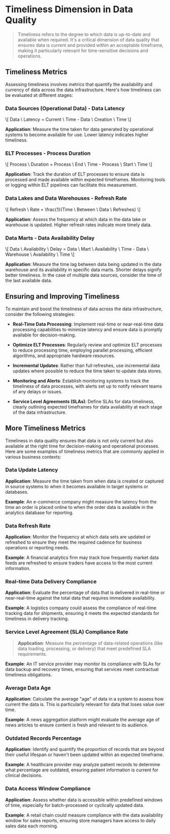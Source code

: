 # Timeliness Dimension in Data Quality
> Timeliness refers to the degree to which data is up-to-date and available when required. It's a critical dimension of data quality that ensures data is current and provided within an acceptable timeframe, making it particularly relevant for time-sensitive decisions and operations.

## Timeliness Metrics
Assessing timeliness involves metrics that quantify the availability and currency of data across the data infrastructure. Here's how timeliness can be evaluated at different stages:

### Data Sources (Operational Data) - Data Latency
\\[ Data \ Latency = Current \ Time - Data \ Creation \ Time \\]

**Application**: Measure the time taken for data generated by operational systems to become available for use. Lower latency indicates higher timeliness.

### ELT Processes - Process Duration
\\[ Process \ Duration = Process \ End \ Time - Process \ Start \ Time \\]

**Application**: Track the duration of ELT processes to ensure data is processed and made available within expected timeframes. Monitoring tools or logging within ELT pipelines can facilitate this measurement.

### Data Lakes and Data Warehouses - Refresh Rate
\\[ Refresh \ Rate = \frac{1}{Time \ Between \ Data \ Refreshes} \\]

**Application**: Assess the frequency at which data in the data lake or warehouse is updated. Higher refresh rates indicate more timely data.

### Data Marts - Data Availability Delay
\\[ Data \ Availability \ Delay = Data \ Mart \ Availability \ Time - Data \ Warehouse \ Availability \ Time \\]

**Application**: Measure the time lag between data being updated in the data warehouse and its availability in specific data marts. Shorter delays signify better timeliness. In the case of multiple data sources, consider the time of the last available data.

## Ensuring and Improving Timeliness
To maintain and boost the timeliness of data across the data infrastructure, consider the following strategies:

* **Real-Time Data Processing**:
  Implement real-time or near-real-time data processing capabilities to minimize latency and ensure data is promptly available for decision-making.

* **Optimize ELT Processes**:
  Regularly review and optimize ELT processes to reduce processing time, employing parallel processing, efficient algorithms, and appropriate hardware resources.

* **Incremental Updates**:
  Rather than full refreshes, use incremental data updates where possible to reduce the time taken to update data stores.

* **Monitoring and Alerts**:
  Establish monitoring systems to track the timeliness of data processes, with alerts set up to notify relevant teams of any delays or issues.

* **Service Level Agreements (SLAs)**:
  Define SLAs for data timeliness, clearly outlining expected timeframes for data availability at each stage of the data infrastructure.

## More Timeliness Metrics
Timeliness in data quality ensures that data is not only current but also available at the right time for decision-making and operational processes. Here are some examples of timeliness metrics that are commonly applied in various business contexts:

### Data Update Latency
**Application**: Measure the time taken from when data is created or captured in source systems to when it becomes available in target systems or databases.

**Example**: An e-commerce company might measure the latency from the time an order is placed online to when the order data is available in the analytics database for reporting.

### Data Refresh Rate
**Application**: Monitor the frequency at which data sets are updated or refreshed to ensure they meet the required cadence for business operations or reporting needs.

**Example**: A financial analytics firm may track how frequently market data feeds are refreshed to ensure traders have access to the most current information.

### Real-time Data Delivery Compliance
**Application**: Evaluate the percentage of data that is delivered in real-time or near-real-time against the total data that requires immediate availability.

**Example**: A logistics company could assess the compliance of real-time tracking data for shipments, ensuring it meets the expected standards for timeliness in delivery tracking.

### Service Level Agreement (SLA) Compliance Rate
>**Application**: Measure the percentage of data-related operations (like data loading, processing, or delivery) that meet predefined SLA requirements.

**Example**: An IT service provider may monitor its compliance with SLAs for data backup and recovery times, ensuring that services meet contractual timeliness obligations.

### Average Data Age
**Application**: Calculate the average "age" of data in a system to assess how current the data is. This is particularly relevant for data that loses value over time.

**Example**: A news aggregation platform might evaluate the average age of news articles to ensure content is fresh and relevant to its audience.

### Outdated Records Percentage
**Application**: Identify and quantify the proportion of records that are beyond their useful lifespan or haven't been updated within an expected timeframe.

**Example**: A healthcare provider may analyze patient records to determine what percentage are outdated, ensuring patient information is current for clinical decisions.

### Data Access Window Compliance
**Application**: Assess whether data is accessible within predefined windows of time, especially for batch-processed or cyclically updated data.

**Example**: A retail chain could measure compliance with the data availability window for sales reports, ensuring store managers have access to daily sales data each morning.
